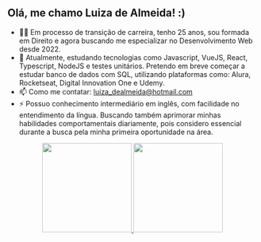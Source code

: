 ## Olá, me chamo Luiza de Almeida! :)

- 👩‍💻 Em processo de transição de carreira, tenho 25 anos, sou formada em Direito e agora buscando me especializar no Desenvolvimento Web desde 2022.
- 🚀 Atualmente, estudando tecnologias como Javascript, VueJS, React, Typescript, NodeJS e testes unitários. Pretendo em breve começar a estudar banco de dados com SQL, utilizando plataformas como: Alura, Rocketseat, Digital Innovation One e Udemy.
- 📫 Como me contatar: luiza_dealmeida@hotmail.com
- ⚡ Possuo conhecimento intermediário em inglês, com facilidade no entendimento da língua. Buscando também aprimorar minhas habilidades comportamentais diariamente, pois considero essencial durante a busca pela minha primeira oportunidade na área.

<div align="center">
  <a href="https://github.com/luizaadev">
  <img height="180em" src="https://github-readme-stats.vercel.app/api?username=luizaadev&show_icons=true&theme=dracula&include_all_commits=true&count_private=true"/>
  <img height="180em" src="https://github-readme-stats.vercel.app/api/top-langs/?username=luizaadev&layout=compact&langs_count=7&theme=dracula"/>
</div>
